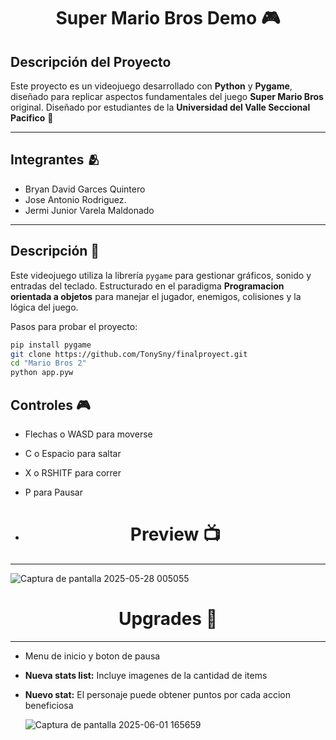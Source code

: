 
<h1 align="center">Super Mario Bros Demo 🎮 </h1>


## Descripción del Proyecto

Este proyecto es un videojuego desarrollado con **Python** y **Pygame**, diseñado para replicar aspectos fundamentales del juego **Super Mario Bros** original. Diseñado por estudiantes de la **Universidad del Valle Seccional Pacifico** 🔰

---

## Integrantes 🫂

- Bryan David Garces Quintero 
- Jose Antonio Rodriguez.
- Jermi Junior Varela Maldonado

---

## Descripción 📄

Este videojuego utiliza la librería `pygame` para gestionar gráficos, sonido y entradas del teclado. Estructurado en el paradigma **Programacion orientada a objetos** para manejar el jugador, enemigos, colisiones y  la lógica del juego.


Pasos para probar el proyecto: 
```bash
pip install pygame
git clone https://github.com/TonySny/finalproyect.git
cd "Mario Bros 2"
python app.pyw
```

## Controles 🎮

- Flechas o WASD para moverse
- C o Espacio para saltar
- X o RSHITF para correr
- P para Pausar 


- <h1 align="center"> Preview 📺 </h1>
---
![Captura de pantalla 2025-05-28 005055](https://github.com/user-attachments/assets/ecac864a-83ca-4be9-8ee6-6a0e19ad4eca)

## <h1 align="center"> Upgrades 🔄️ </h1>
---
- Menu de inicio y boton de pausa
- **Nueva stats list:** Incluye imagenes de la cantidad de items
- **Nuevo stat:** El personaje puede obtener puntos por cada accion beneficiosa

  ![Captura de pantalla 2025-06-01 165659](https://github.com/user-attachments/assets/97981895-2d17-4f05-a170-e1458d9fd3d3)

